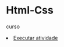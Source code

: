 # Html-Css
 curso
<li><a href=" https://kllyqueiroz.github.io/Html-Css/Exercicios/Desafio">Executar atividade</a></li>